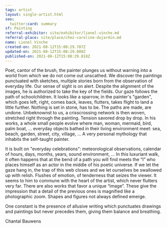 ```yaml
---
tags: artist
layout: single-artist.html
seo:
  twitter:card: summary
sf: Painting
referral-exhibitor: site/exhibitor/lionel-vinche.md
referral-place: site/place/chez-caroline-dujardin.md
name: Lionel Vinche
created-on: 2021-08-12T15:08:29.787Z
updated-on: 2021-08-12T15:08:29.808Z
published-on: 2021-08-12T15:08:29.818Z
---
```

<!--StartFragment-->

Poet, cantor of the brush, the painter plunges us without warning into a world from which we do not come out unscathed. We discover the paintings punctuated with sketches, multiple stories born from the observation of everyday life. Our sense of sight is on alert. Despite the alignment of the images, he is authorized to take the key of the fields. Our gaze follows the path of schoolchildren. It looks like a sparrow, in the painter's "garden", which goes left, right, comes back, leaves, flutters, takes flight to land a little further. Nothing is set in stone, has to be. The paths are made, are undone. Unbeknownst to us, a crisscrossing network is then woven, stretched right through the painting. Tension savored drop by drop. In his works, a whole small people evolve where man, woman, mermaid, bird, palm boat, ... everyday objects bathed in their living environment meet: sea, beach, garden, street, city, village, ... A very personal mythology that inhabits the self-taught painter.

It is built on "everyday celebrations": meteorological observations, calendar of hours, days, months, years, sound environment, ... In this luxuriant walk, it often happens that at the bend of a path you will find meets the “I” who places himself as an actor in the middle of his poetic universe. If we let the gaze hang in, the trap of this web closes and we let ourselves be swallowed up with relish. Flushes of emotion, of tenderness that seizes the viewer. It seems to him to commune with the heart of the artist, which never flutters very far. There are also works that favor a unique “image”. These give the impression that a detail of the previous ones is magnified like a photographic zoom. Shapes and figures not always defined emerge.

One constant is the presence of allusive writing which punctuates drawings and paintings but never precedes them, giving them balance and breathing.



Chantal Bauwens



<!--EndFragment-->